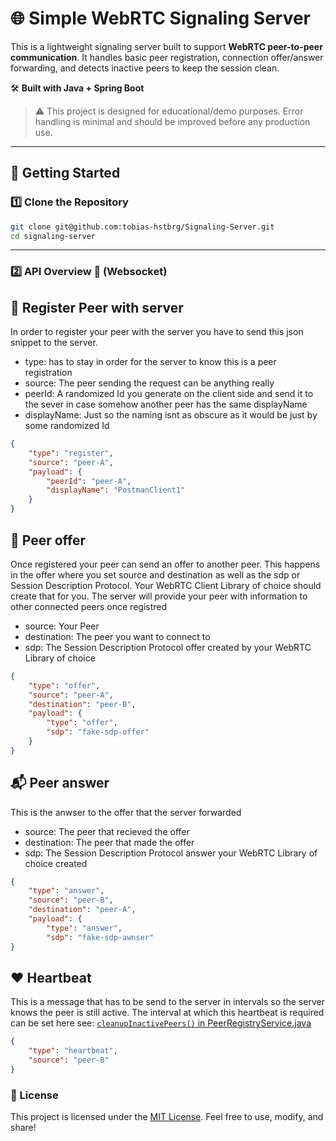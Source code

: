 # 🌐 Simple WebRTC Signaling Server

This is a lightweight signaling server built to support **WebRTC peer-to-peer communication**. It handles basic peer registration, connection offer/answer forwarding, and detects inactive peers to keep the session clean.

🛠️ **Built with Java + Spring Boot**

> ⚠️ This project is designed for educational/demo purposes. Error handling is minimal and should be improved before any production use.

---

## 🚀 Getting Started

### 1️⃣ Clone the Repository

```bash
git clone git@github.com:tobias-hstbrg/Signaling-Server.git
cd signaling-server
```

---

### 2️⃣ API Overview 📡 (Websocket)

## 🔐 Register Peer with server
In order to register your peer with the server you have to send this json snippet to the server. 
 - type: has to stay in order for the server to know this is a peer registration
 - source: The peer sending the request can be anything really
 - peerId: A randomized Id you generate on the client side and send it to the sever in case somehow another peer has the same displayName
 - displayName: Just so the naming isnt as obscure as it would be just by some randomized Id
```json
{
    "type": "register",
    "source": "peer-A",
    "payload": {
        "peerId": "peer-A",
        "displayName": "PostmanClient1"
    }
}
```

## 📨 Peer offer
Once registered your peer can send an offer to another peer. This happens in the offer where you set source and destination as well as the sdp or Session Description Protocol. Your WebRTC Client Library of choice should create that for you.
The server will provide your peer with information to other connected peers once registred
- source: Your Peer
- destination: The peer you want to connect to
- sdp: The Session Description Protocol offer created by your WebRTC Library of choice
```json
{
    "type": "offer",
    "source": "peer-A",
    "destination": "peer-B",
    "payload": {
        "type": "offer",
        "sdp": "fake-sdp-offer"
    }
}
```

## 📬 Peer answer
This is the anwser to the offer that the server forwarded
- source: The peer that recieved the offer
- destination: The peer that made the offer
- sdp: The Session Description Protocol answer your WebRTC Library of choice created
```json
{
    "type": "answer",
    "source": "peer-B",
    "destination": "peer-A",
    "payload": {
        "type": "answer",
        "sdp": "fake-sdp-awnser"
}
```
## ❤️ Heartbeat
This is a message that has to be send to the server in intervals so the server knows the peer is still active.
The interval at which this heartbeat is required can be set here see: [`cleanupInactivePeers()` in PeerRegistryService.java](https://github.com/tobias-hstbrg/Signaling-Server/blob/master/src/main/java/com/example/signaling_server/PeerRegistryService.java#L57)
```json
{
    "type": "heartbeat",
    "source": "peer-B"
}
```

### 📄 License
This project is licensed under the [MIT License](./LICENSE).
Feel free to use, modify, and share!
